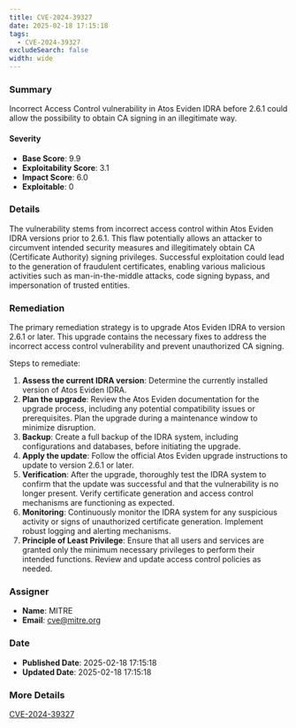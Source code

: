 ```yaml
---
title: CVE-2024-39327
date: 2025-02-18 17:15:18
tags:
  - CVE-2024-39327
excludeSearch: false
width: wide
---
```


### Summary
Incorrect Access Control vulnerability in Atos Eviden IDRA before 2.6.1 could allow the possibility to obtain CA signing in an illegitimate way.

#### Severity
- **Base Score**: 9.9
- **Exploitability Score**: 3.1
- **Impact Score**: 6.0
- **Exploitable**: 0

### Details 
The vulnerability stems from incorrect access control within Atos Eviden IDRA versions prior to 2.6.1.  This flaw potentially allows an attacker to circumvent intended security measures and illegitimately obtain CA (Certificate Authority) signing privileges.  Successful exploitation could lead to the generation of fraudulent certificates, enabling various malicious activities such as man-in-the-middle attacks, code signing bypass, and impersonation of trusted entities.

### Remediation
The primary remediation strategy is to upgrade Atos Eviden IDRA to version 2.6.1 or later. This upgrade contains the necessary fixes to address the incorrect access control vulnerability and prevent unauthorized CA signing.  

Steps to remediate:

1.  **Assess the current IDRA version**: Determine the currently installed version of Atos Eviden IDRA.
2.  **Plan the upgrade**:  Review the Atos Eviden documentation for the upgrade process, including any potential compatibility issues or prerequisites. Plan the upgrade during a maintenance window to minimize disruption.
3.  **Backup**: Create a full backup of the IDRA system, including configurations and databases, before initiating the upgrade.
4.  **Apply the update**:  Follow the official Atos Eviden upgrade instructions to update to version 2.6.1 or later.
5.  **Verification**: After the upgrade, thoroughly test the IDRA system to confirm that the update was successful and that the vulnerability is no longer present. Verify certificate generation and access control mechanisms are functioning as expected.
6.  **Monitoring**: Continuously monitor the IDRA system for any suspicious activity or signs of unauthorized certificate generation. Implement robust logging and alerting mechanisms.
7.  **Principle of Least Privilege**: Ensure that all users and services are granted only the minimum necessary privileges to perform their intended functions. Review and update access control policies as needed.

### Assigner
- **Name**: MITRE
- **Email**: cve@mitre.org

### Date
- **Published Date**: 2025-02-18 17:15:18
- **Updated Date**: 2025-02-18 17:15:18

### More Details
[CVE-2024-39327](https://www.cvedetails.com/cve/CVE-2024-39327)
